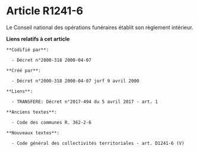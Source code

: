 # Article R1241-6

Le Conseil national des opérations funéraires établit son règlement intérieur.

**Liens relatifs à cet article**

	**Codifié par**:

	  - Décret n°2000-318 2000-04-07

	**Créé par**:

	  - Décret n°2000-318 2000-04-07 jorf 9 avril 2000

	**Liens**:

	  - TRANSFERE: Décret n°2017-494 du 5 avril 2017 - art. 1

	**Anciens textes**:

	  - Code des communes R. 362-2-6

	**Nouveaux textes**:

	  - Code général des collectivités territoriales - art. D1241-6 (V)
